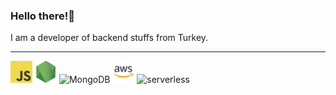 ### Hello there!👋

I am a developer of backend stuffs from Turkey.

---
<p>
  <img src="https://raw.githubusercontent.com/github/explore/80688e429a7d4ef2fca1e82350fe8e3517d3494d/topics/javascript/javascript.png" alt="JavaScript" width="35px" />
  <img src="https://raw.githubusercontent.com/github/explore/80688e429a7d4ef2fca1e82350fe8e3517d3494d/topics/nodejs/nodejs.png" alt="Node.js" width="35px" />
  <img src="https://avatars.githubusercontent.com/u/45798453?s=280&v=4" alt="MongoDB" width="35px" />
  <img src="https://raw.githubusercontent.com/github/explore/fbceb94436312b6dacde68d122a5b9c7d11f9524/topics/aws/aws.png" alt="AWS" width="35px" />
  <img src="https://javascript.ba/system/posts/images/000/000/222/original/open-uri20181011-1164-m133mq?1539285785" alt="serverless" width="35px" />
  <!--<img src="https://gb-j.com/wp-content/uploads/2018/09/logo-glyph.png" alt="Postman" width="35px" />--> 
</p>
